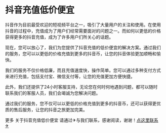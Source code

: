 # 抖音充值低价便宜

抖音作为目前最受欢迎的短视频平台之一，吸引了大量用户的关注和使用。在使用抖音的过程中，充值成为了用户们经常需要面对的问题之一。而如何以更低的价格获得更多的抖音充值，成为了许多用户们所关心的话题。

现在，您可以放心了，我们为您提供了抖音充值的低价便宜的解决方案。通过我们的服务，您可以以更低的价格充值到更多的抖音币，让您的抖音体验更加顺畅和愉快。

我们的服务不仅价格低廉，而且充值速度快，操作简单。您可以通过多种支付方式来进行充值，包括支付宝、微信支付等，让您的充值更加方便快捷。

此外，我们还提供了24小时客服支持，无论您在何时何地遇到问题，都可以随时联系我们的客服人员，我们会竭诚为您解决问题。

通过我们的服务，您不仅可以以更低的价格充值到更多的抖音币，还可以获得更优质的售后服务，让您的抖音之旅更加完美。

更多 关于抖音充值低价便宜 请通过✈与我们联系，感谢阅读，谢谢！[点这里联系✈](https://ww.k02.cc)